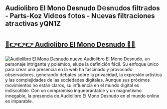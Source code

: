## Audiolibro El Mono Desnudo D𝚎sn𝚞dos filtr𝚊dos - Parts-Koz Vid𝚎os f𝚘tos - N𝚞evas filtr𝚊ciones atr𝚊ctivas yQN1Z

# <h2><a href="http://mbbqyf8.tromn.icu/?c=Audiolibro+El+Mono+Desnudo">🔗👉👉👉 Audiolibro El Mono Desnudo 🔗🔗</a></h2>

[![Audiolibro El Mono Desnudo nuevo](https://i.imgur.com/pEAQMta.gif)](http://mbbqyf8.tromn.icu/?c=Audiolibro+El+Mono+Desnudo)
Audiolibro El Mono Desnudo, un personaje intrigante y polémico, elude la definición fácil. Su enfoque único para crear una presencia en la web ha fascinado y provocado observadores, generando debates sobre la privacidad, la expresión artística y las complejidades de las sociedades digitales. Aunque sus próximos movimientos no están claros, su influencia en el mundo digital es indiscutible. Con un compromiso inquebrantable y un magnetismo innegable, la presencia de Audiolibro El Mono Desnudo en el mundo online es imparable.

